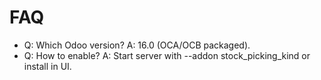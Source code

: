 # FAQ

- Q: Which Odoo version? A: 16.0 (OCA/OCB packaged).
- Q: How to enable? A: Start server with --addon stock_picking_kind or install in UI.
